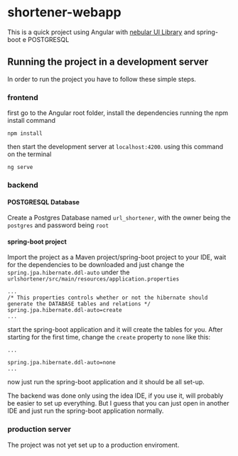 # shortener-webapp
This is a quick project using Angular with [nebular UI Library](https://github.com/akveo/nebular) and spring-boot e POSTGRESQL

## Running the project in a development server
In order to run the project you have to follow these simple steps.

### frontend
first go to the Angular root folder, install the dependencies running the npm install command

    npm install

then start the development server at `localhost:4200`. using this command on the terminal

    ng serve

### backend

#### POSTGRESQL Database
Create a Postgres Database named `url_shortener`, with the owner being the `postgres` and password being `root`

#### spring-boot project
Import the project as a Maven project/spring-boot project to your IDE, wait for the dependencies to be downloaded and just change the `spring.jpa.hibernate.ddl-auto` under the `urlshortener/src/main/resources/application.properties`
    
    ...
    /* This properties controls whether or not the hibernate should generate the DATABASE tables and relations */
    spring.jpa.hibernate.ddl-auto=create
    ...


start the spring-boot application and it will create the tables for you. After starting for the first time, change the `create` property to `none` like this:

    ...
    
    spring.jpa.hibernate.ddl-auto=none
    ...

 now just run the spring-boot application and it should be all set-up.


The backend was done only using the idea IDE, if you use it, will probably be easier to set up everything. But I guess that you can just open in another IDE and just run the spring-boot application normally.

### production server

The project was not yet set up to a production enviroment.
